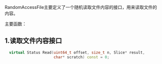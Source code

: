 RandomAccessFile主要定义了一个随机读取文件内容的接口，用来读取文件的内容。

主要函数：
## 1.读取文件内容接口
```cpp
  virtual Status Read(uint64_t offset, size_t n, Slice* result,
                      char* scratch) const = 0;
```
